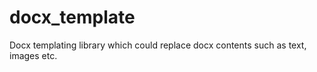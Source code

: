 docx_template
=============

Docx templating library which could replace docx contents such as text, images etc.


